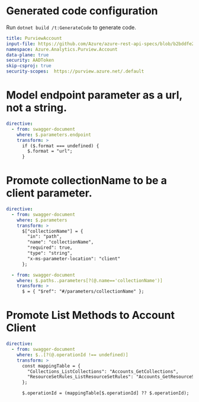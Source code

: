 # Generated code configuration

Run `dotnet build /t:GenerateCode` to generate code.

```yaml
title: PurviewAccount
input-file: https://github.com/Azure/azure-rest-api-specs/blob/b2bddfe2e59b5b14e559e0433b6e6d057bcff95d/specification/purview/data-plane/Azure.Analytics.Purview.Account/preview/2019-11-01-preview/account.json
namespace: Azure.Analytics.Purview.Account
data-plane: true
security: AADToken
skip-csproj: true
security-scopes:  https://purview.azure.net/.default
```

# Model endpoint parameter as a url, not a string.

```yaml
directive:
  - from: swagger-document
    where: $.parameters.endpoint
    transform: >
      if ($.format === undefined) {
        $.format = "url";
      }
```

# Promote collectionName to be a client parameter.

```yaml
directive:
  - from: swagger-document
    where: $.parameters
    transform: >
      $["collectionName"] = {
        "in": "path",
        "name": "collectionName",
        "required": true,
        "type": "string",
        "x-ms-parameter-location": "client"
      };

  - from: swagger-document
    where: $.paths..parameters[?(@.name=='collectionName')]
    transform: >
      $ = { "$ref": "#/parameters/collectionName" };
```

# Promote List Methods to Account Client

```yaml
directive:
  - from: swagger-document
    where: $..[?(@.operationId !== undefined)]
    transform: >
      const mappingTable = {
        "Collections_ListCollections": "Accounts_GetCollections",
        "ResourceSetRules_ListResourceSetRules": "Accounts_GetResourceSetRules"
      };

      $.operationId = (mappingTable[$.operationId] ?? $.operationId);
```
